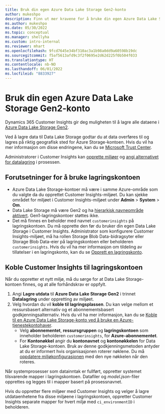 ```yaml
---
title: Bruk din egen Azure Data Lake Storage Gen2-konto
author: mukeshpo
description: Finn ut mer kravene for å bruke din egen Azure Data Lake Storage-konto til å lagre Customer Insights-data.
ms.author: mukeshpo
ms.date: 05/30/2022
ms.topic: conceptual
ms.manager: shellyha
ms.custom: intro-internal
ms.reviewer: mhart
ms.openlocfilehash: 9fcd7645e34bf310ac3a1b98a0dd9a60598b19dc
ms.sourcegitcommit: f5af5613afd9c3f2f0695e2d62d225f0b504f033
ms.translationtype: HT
ms.contentlocale: nb-NO
ms.lasthandoff: 06/01/2022
ms.locfileid: "8833927"
---
```

# <a name="use-your-own-azure-data-lake-storage-gen2-account"></a>Bruk din egen Azure Data Lake Storage Gen2-konto

Dynamics 365 Customer Insights gir deg muligheten til å lagre alle dataene i [Azure Data Lake Storage Gen2](/azure/storage/blobs/data-lake-storage-introduction).

Ved å lagre data til Data Lake Storage godtar du at data overføres til og lagres på riktig geografisk sted for Azure Storage-kontoen. Hvis du vil ha mer informasjon om disse endringene, kan du se [Microsoft Trust Center](https://www.microsoft.com/trust-center).

Administratorer i Customer Insights kan [opprette miljøer](create-environment.md) og [angi alternativet for datalagring](create-environment.md#step-2-configure-data-storage) i prosessen.

## <a name="prerequisites-to-use-your-storage-account"></a>Forutsetninger for å bruke lagringskontoen

- Azure Data Lake Storage-kontoer må være i samme Azure-område som du valgte da du opprettet Customer Insights-miljøet. Du kan sjekke området for miljøet i Customer Insights-miljøet under **Admin** > **System** > **Om**.
- Data Lake Storage må være Gen2 og ha [hierarkisk navneområde aktivert](/azure/storage/blobs/create-data-lake-storage-account). Gen1-lagringskontoer støttes ikke.
- Det må finnes en beholder med navnet `customerinsights` på lagringskontoen. Du må opprette den før du bruker din egen Data Lake Storage i Customer Insights. Administrator som konfigurere Customer Insights-miljøet, må ha rollen Storage Blob Data-bidragsyter eller Storage Blob Data-eier på lagringskontoen eller beholderen `customerinsights`. Hvis du vil ha mer informasjon om tildeling av tillatelser i en lagringskonto, kan du se [Opprett en lagringskonto](/azure/storage/common/storage-account-create?toc=%2Fazure%2Fstorage%2Fblobs%2Ftoc.json&tabs=azure-portal).

## <a name="connect-customer-insights-with-your-storage-account"></a>Koble Customer Insights til lagringskontoen

Når du oppretter et nytt miljø, må du sørge for at Data Lake Storage-kontoen finnes, og at alle forhåndskrav er oppfylt.

1. Angi **Lagre utdata** til **Azure Data Lake Storage Gen2** i trinnet **Datalagring** under oppretting av miljøet.
1. Velg hvordan du vil **koble til lagringsplassen**. Du kan velge mellom et ressursbasert alternativ og et abonnementsbasert godkjenningsalternativ. Hvis du vil ha mer informasjon, kan du se [Koble til en Azure Data Lake Storage-konto ved å bruke en Azure-tjenestekontohaver](connect-service-principal.md).
   - Velg **abonnementet**, **ressursgruppen** og **lagringskontoen** som inneholder beholderen `customerinsights`, for **Azure-abonnementet**.
   - For **Kontonøkkel** angir du **kontonavnet** og **kontonøkkelen** for Data Lake Storage-kontoen. Bruk av denne godkjenningsmetoden antyder at du er informert hvis organisasjonen roterer nøklene. Du må [oppdatere miljøkonfigurasjonen](manage-environments.md#edit-an-existing-environment) med den nye nøkkelen når den roteres.

Når systemprosesser som datainntak er fullført, oppretter systemet tilsvarende mapper i lagringskontoen. Datafiler og *model.json*-filer opprettes og legges til i mapper basert på prosessnavnet.

Hvis du oppretter flere miljøer med Customer Insights og velger å lagre utdataenhetene fra disse miljøene i lagringskontoen, oppretter Customer Insights separate mapper for hvert miljø med `ci_environmentID` i beholderen.
